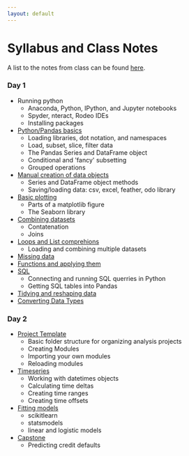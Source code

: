 ```yaml
---
layout: default
---
```


# Syllabus and Class Notes

A list to the notes from class can be found [here](https://github.com/chendaniely/2018-10-python1/tree/master/notebooks).

### Day 1

- Running python
	- Anaconda, Python, IPython, and Jupyter notebooks
	- Spyder, nteract, Rodeo IDEs
	- Installing packages
- [Python/Pandas basics](https://github.com/chendaniely/2018-10-python2/blob/master/notebooks/01-intro.ipynb)
	- Loading libraries, dot notation, and namespaces
	- Load, subset, slice, filter data
	- The Pandas Series and DataFrame object
	- Conditional and 'fancy' subsetting
	- Grouped operations
- [Manual creation of data objects](https://github.com/chendaniely/2018-10-python2/blob/master/notebooks/02-data_structures.ipynb)
	- Series and DataFrame object methods
	- Saving/loading data: csv, excel, feather, odo library
- [Basic plotting](https://github.com/chendaniely/2018-10-python2/blob/master/notebooks/03-plots.ipynb)
	- Parts of a matplotlib figure
	- The Seaborn library
- [Combining datasets](https://github.com/chendaniely/2018-10-python2/blob/master/notebooks/04-combine.ipynb)
	- Contatenation
	- Joins
- [Loops and List comprehions](https://github.com/chendaniely/2018-10-python2/blob/master/notebooks/05-loops.ipynb)
	- Loading and combining multiple datasets
- [Missing data](https://github.com/chendaniely/2018-10-python2/blob/master/notebooks/06-missing.ipynb)
- [Functions and applying them](https://github.com/chendaniely/2018-10-python2/blob/master/notebooks/07-apply.ipynb)
- [SQL](https://github.com/chendaniely/2018-10-python2/blob/master/notebooks/10-sql.ipynb)
	- Connecting and running SQL querries in Python
	- Getting SQL tables into Pandas
- [Tidying and reshaping data](https://github.com/chendaniely/2018-10-python2/blob/master/notebooks/09-tidy.ipynb)
- [Converting Data Types](https://github.com/chendaniely/2018-10-python2/blob/master/notebooks/08-data_types.ipynb)

### Day 2

- [Project Template]()
	- Basic folder structure for organizing analysis projects
	- Creating Modules
	- Importing your own modules
	- Reloading modules
- [Timeseries]()
	- Working with datetimes objects
	- Calculating time deltas
	- Creating time ranges
	- Creating time offsets
- [Fitting models]()
	- scikitlearn
	- statsmodels
	- linear and logistic models
- [Capstone]()
	- Predicting credit defaults
